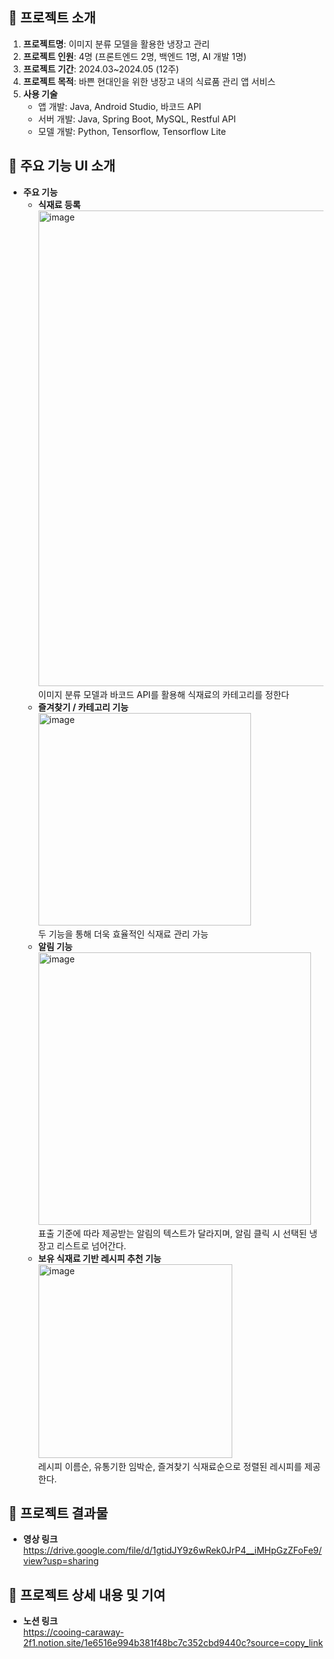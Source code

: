 ## 📌 프로젝트 소개
1. **프로젝트명**:  이미지 분류 모델을 활용한 냉장고 관리
2. **프로젝트 인원**: 4명 (프론트엔드 2명, 백엔드 1명, AI 개발 1명)
3. **프로젝트 기간**: 2024.03~2024.05 (12주)
4. **프로젝트 목적**: 바쁜 현대인을 위한 냉장고 내의 식료품 관리 앱 서비스 
5. **사용 기술**
    - 앱 개발: Java, Android Studio, 바코드 API
    - 서버 개발: Java, Spring Boot, MySQL, Restful API
    - 모델 개발: Python, Tensorflow, Tensorflow Lite
## 📌 주요 기능 UI 소개
- **주요 기능**
    - **식재료 등록**
        <img width="761" alt="image" src="https://github.com/user-attachments/assets/d8f1b97a-cea7-4494-95a8-a94547f83403" />
  이미지 분류 모델과 바코드 API를 활용해 식재료의 카테고리를 정한다
    - **즐겨찾기 / 카테고리 기능**  
        <img width="340" alt="image" src="https://github.com/user-attachments/assets/b65dbcb3-f58a-4313-8eea-8a32eda1dc5a" />  
  두 기능을 통해 더욱 효율적인 식재료 관리 가능
    - **알림 기능**  
       <img width="436" alt="image" src="https://github.com/user-attachments/assets/57eaa971-7e6a-4be6-b487-27e3a2caaa24" />  
  표출 기준에 따라 제공받는 알림의 텍스트가 달라지며, 알림 클릭 시 선택된 냉장고 리스트로 넘어간다.
    - **보유 식재료 기반 레시피 추천 기능**  
      <img width="310" alt="image" src="https://github.com/user-attachments/assets/44a32082-348b-4cc6-a04a-bc512d88f75d" />  
  레시피 이름순, 유통기한 임박순, 즐겨찾기 식재료순으로 정렬된 레시피를 제공한다.
## 📌 프로젝트 결과물
- **영상 링크**  
  https://drive.google.com/file/d/1gtidJY9z6wRek0JrP4__iMHpGzZFoFe9/view?usp=sharing
## 📝 프로젝트 상세 내용 및 기여 
- **노션 링크**  
  https://cooing-caraway-2f1.notion.site/1e6516e994b381f48bc7c352cbd9440c?source=copy_link
